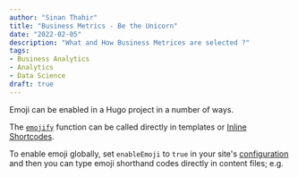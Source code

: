 ```yaml
---
author: "Sinan Thahir"
title: "Business Metrics - Be the Unicorn"
date: "2022-02-05"
description: "What and How Business Metrices are selected ?"
tags: 
- Business Analytics
- Analytics
- Data Science
draft: true
---
```


Emoji can be enabled in a Hugo project in a number of ways. 
<!--more-->
The [`emojify`](https://gohugo.io/functions/emojify/) function can be called directly in templates or [Inline Shortcodes](https://gohugo.io/templates/shortcode-templates/#inline-shortcodes). 

To enable emoji globally, set `enableEmoji` to `true` in your site's [configuration](https://gohugo.io/getting-started/configuration/) and then you can type emoji shorthand codes directly in content files; e.g.
